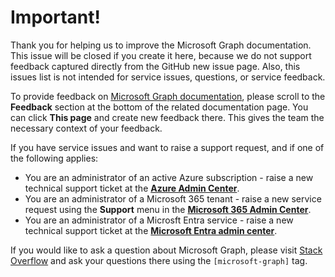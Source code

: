 # Important!
Thank you for helping us to improve the Microsoft Graph documentation. This issue will be closed if you create it here, because we do not support feedback captured directly from the GitHub new issue page. Also, this issues list is not intended for service issues, questions, or service feedback.

To provide feedback on [Microsoft Graph documentation](https://learn.microsoft.com/graph/overview), please scroll to the **Feedback** section at the bottom of the related documentation page. You can click **This page** and create new feedback there. This gives the team the necessary context of your feedback.

If you have service issues and want to raise a support request, and if one of the following applies:
- You are an administrator of an active Azure subscription - raise a new technical support ticket at the **[Azure Admin Center](https://ms.portal.azure.com/#blade/Microsoft_Azure_Support/HelpAndSupportBlade/newsupportreq)**.
- You are an administrator of a Microsoft 365 tenant - raise a new service request using the **Support** menu in the **[Microsoft 365 Admin Center](https://admin.microsoft.com)**.
- You are an administrator of a Microsft Entra service - raise a new technical support ticket at the **[Microsoft Entra admin center](https://entra.microsoft.com/#view/Microsoft_Azure_Support/NewSupportRequestV3Blade/callerName/ActiveDirectory/issueType/technical)**.

If you would like to ask a question about Microsoft Graph, please visit [Stack Overflow](https://stackoverflow.com/questions/tagged/microsoft-graph) and ask your questions there using the `[microsoft-graph]` tag. 

